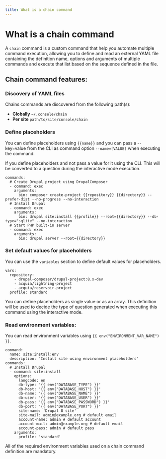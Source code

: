 ```yaml
---
title: What is a chain command
---
```

# What is a chain command

A `chain` command is a custom command that help you automate multiple command execution, allowing you to define and read an external YAML file containing the definition name, options and arguments of multiple commands and execute that list based on the sequence defined in the file.

## Chain command features:

### Discovery of YAML files
Chains commands are discovered from the following path(s): 
* **Globally** `~/.console/chain` 
* **Per site** `path/to/site/console/chain`

### Define placeholders
You can define placeholders using `{{name}}` and you can pass a --key=value from the CLI as command option `--name=[VALUE]` when executing the command.

If you define placeholders and not pass a value for it using the CLI. This will be converted to a question during the interactive mode execution.
```
commands:
  # Create Drupal project using DrupalComposer
  - command: exec
    arguments:
      bin: composer create-project {{repository}} {{directory}} --prefer-dist --no-progress --no-interaction
  # Install Drupal
  - command: exec
    arguments:
      bin: drupal site:install {{profile}} --root={{directory}} --db-type="sqlite" --no-interaction
  # Start PHP built-in server
  - command: exec
    arguments:
      bin: drupal server --root={{directory}}
```

### Set default values for placeholders
You can use the `variables` section to define default values for placeholders.
```
vars:
  repository:
    - drupal-composer/drupal-project:8.x-dev
    - acquia/lightning-project
    - acquia/reservoir-project
  profile: standard
```

You can define placeholders as single value or as an array. This definition will be used to decide the type of question generated when executing this command using the interactive mode.

### Read environment variables:
You can read environment variables using `{{ env("ENVIRONMENT_VAR_NAME") }}`.
```
command:
  name: site:install:env
  description: 'Install site using environment placeholders'
commands:
  # Install Drupal
  - command: site:install
    options:
      langcode: en
      db-type: '{{ env("DATABASE_TYPE") }}'
      db-host: '{{ env("DATABASE_HOST") }}'
      db-name: '{{ env("DATABASE_NAME") }}'
      db-user: '{{ env("DATABASE_USER") }}'
      db-pass: '{{ env("DATABASE_PASSWORD") }}'
      db-port: '{{ env("DATABASE_PORT") }}'
      site-name: 'Drupal 8 site'
      site-mail: admin@example.org # default email
      account-name: admin # default account
      account-mail: admin@example.org # default email
      account-pass: admin # default pass
    arguments:
      profile: 'standard'
```
All of the required environment variables used on a chain command definition are mandatory.
